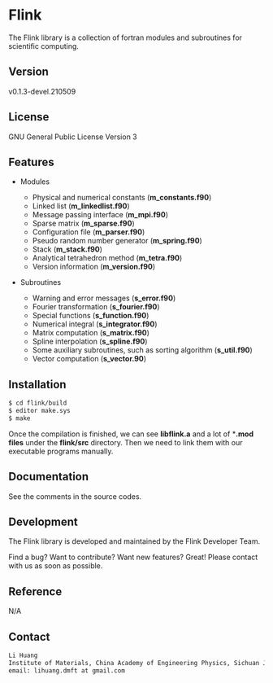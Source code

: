 # Flink

The Flink library is a collection of fortran modules and subroutines for scientific computing.

## Version

v0.1.3-devel.210509

## License

GNU General Public License Version 3

## Features

* Modules
    * Physical and numerical constants (**m\_constants.f90**)
    * Linked list (**m\_linkedlist.f90**)
    * Message passing interface (**m\_mpi.f90**)
    * Sparse matrix (**m\_sparse.f90**)
    * Configuration file (**m\_parser.f90**)
    * Pseudo random number generator (**m\_spring.f90**)
    * Stack (**m\_stack.f90**)
    * Analytical tetrahedron method (**m\_tetra.f90**)
    * Version information (**m\_version.f90**)

* Subroutines
    * Warning and error messages (**s\_error.f90**)
    * Fourier transformation (**s\_fourier.f90**)
    * Special functions (**s\_function.f90**)
    * Numerical integral (**s\_integrator.f90**)
    * Matrix computation (**s\_matrix.f90**)
    * Spline interpolation (**s\_spline.f90**)
    * Some auxiliary subroutines, such as sorting algorithm (**s\_util.f90**)
    * Vector computation (**s\_vector.90**)

## Installation

```sh
$ cd flink/build
$ editor make.sys
$ make
```
Once the compilation is finished, we can see **libflink.a** and a lot of ***.mod files** under the **flink/src** directory. Then we need to link them with our executable programs manually.

## Documentation

See the comments in the source codes.

## Development

The Flink library is developed and maintained by the Flink Developer Team.

Find a bug? Want to contribute? Want new features? Great! Please contact with us as soon as possible.

## Reference

N/A

## Contact

```sh
Li Huang
Institute of Materials, China Academy of Engineering Physics, Sichuan Jiangyou, PRC
email: lihuang.dmft at gmail.com
```
